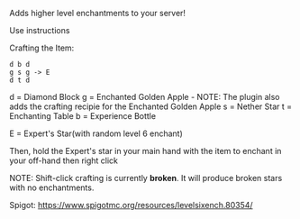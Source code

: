 Adds higher level enchantments to your server!

Use instructions

Crafting the Item:
```
d b d 
g s g -> E 
d t d
```
d = Diamond Block
g = Enchanted Golden Apple - NOTE: The plugin also adds the crafting recipie for the Enchanted Golden Apple
s = Nether Star
t = Enchanting Table
b = Experience Bottle

E = Expert's Star(with random level 6 enchant)

Then, hold the Expert's star in your main hand with the item to enchant in your off-hand then right click

NOTE: Shift-click crafting is currently **broken**. It will produce broken stars with no enchantments.

Spigot: https://www.spigotmc.org/resources/levelsixench.80354/